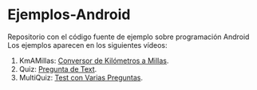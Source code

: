 # Ejemplos-Android

Repositorio con el código fuente de ejemplo sobre programación Android
Los ejemplos aparecen en los siguientes vídeos:

1. KmAMillas: [Conversor de Kilómetros a Millas](https://youtu.be/CfqxBniV7fw).
2. Quiz: [Pregunta de Text](https://youtu.be/bmNptYpIiSQ).
3. MultiQuiz: [Test con Varias Preguntas](https://youtu.be/70qBGgTOnn8).

